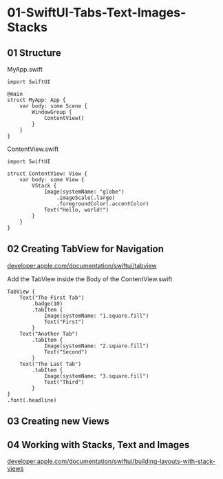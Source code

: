# 01-SwiftUI-Tabs-Text-Images-Stacks

## 01 Structure

MyApp.swift
```
import SwiftUI

@main
struct MyApp: App {
    var body: some Scene {
        WindowGroup {
            ContentView()
        }
    }
}
```

ContentView.swift
```
import SwiftUI

struct ContentView: View {
    var body: some View {
        VStack {
            Image(systemName: "globe")
                .imageScale(.large)
                .foregroundColor(.accentColor)
            Text("Hello, world!")
        }
    }
}

```

## 02 Creating TabView for Navigation
[developer.apple.com/documentation/swiftui/tabview](https://developer.apple.com/documentation/swiftui/tabview)

Add the TabView inside the Body of the ContentView.swift
```
TabView {
    Text("The First Tab")
        .badge(10)
        .tabItem {
            Image(systemName: "1.square.fill")
            Text("First")
        }
    Text("Another Tab")
        .tabItem {
            Image(systemName: "2.square.fill")
            Text("Second")
        }
    Text("The Last Tab")
        .tabItem {
            Image(systemName: "3.square.fill")
            Text("Third")
        }
}
.font(.headline)
```




## 03 Creating new Views


## 04 Working with Stacks, Text and Images
[developer.apple.com/documentation/swiftui/building-layouts-with-stack-views](https://developer.apple.com/documentation/swiftui/building-layouts-with-stack-views)

